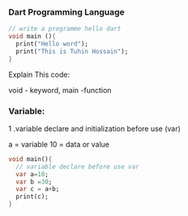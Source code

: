 ### Dart Programming Language 



```dart
// write a programme hello dart
void main (){
  print("Hello word");
  print("This is Tuhin Hossain");
}

```
Explain This code:

void - keyword, main -function

### Variable: 
 1 .variable declare and initialization before use (var)

  a = variable 
10 = data or value
```dart
void main(){
  // variable declare before use var
  var a=10; 
  var b =30;
  var c = a+b;
  print(c);
}
```


